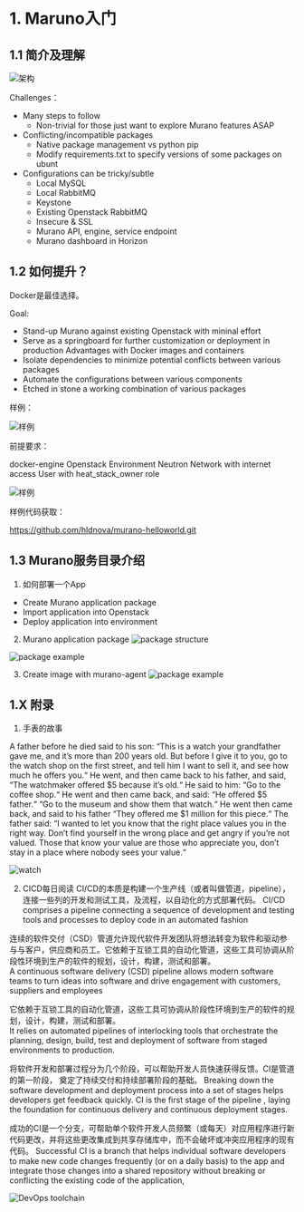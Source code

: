 # 1. Maruno入门
## 1.1 简介及理解
![架构](images/murano-001.png)

Challenges：
- Many steps to follow
  - Non-trivial for those just want to explore Murano features ASAP
- Conflicting/incompatible packages
  - Native package management vs python pip
  - Modify requirements.txt to specify versions of some packages on ubunt
- Configurations can be tricky/subtle
  - Local MySQL
  - Local RabbitMQ
  - Keystone
  - Existing Openstack RabbitMQ
  - Insecure & SSL
  - Murano API, engine, service endpoint
  - Murano dashboard in Horizon

## 1.2 如何提升？
Docker是最佳选择。

Goal:
- Stand-up Murano against existing Openstack with mininal effort
- Serve as a springboard for further customization or deployment in production
Advantages with Docker images and containers
- Isolate dependencies to minimize potential conflicts between various packages
- Automate the configurations between various components
- Etched in stone a working combination of various packages

样例：

![样例](images/murano-002.png)

前提要求：

docker-engine
Openstack Environment
Neutron Network with internet access
User with heat_stack_owner role

![样例](images/murano-003.png)

样例代码获取：

https://github.com/hldnova/murano-helloworld.git

## 1.3 Murano服务目录介绍
1. 如何部署一个App
- Create Murano application package
- Import application into Openstack
- Deploy application into environment

2. Murano application package
![package structure](images/murano-004.png)

![package example](images/murano-005.png)

3. Create image with murano-agent
![package example](images/murano-006.png)

## 1.X 附录
1. 手表的故事

A father before he died said to his son: “This is a watch your grandfather gave me, and it’s more than 200 years old. But before I give it to you, go to the watch shop on the first street, and tell him I want to sell it, and see how much he offers you.“
He went, and then came back to his father, and said, “The watchmaker offered $5 because it’s old.“ He said to him: “Go to the coffee shop.“ He went and then came back, and said: “He offered $5 father.“
“Go to the museum and show them that watch.“ He went then came back, and said to his father “They offered me $1 million for this piece.“
The father said: “I wanted to let you know that the right place values you in the right way. Don’t find yourself in the wrong place and get angry if you’re not valued. Those that know your value are those who appreciate you, don’t stay in a place where nobody sees your value.“

![watch](images/story-001.jfif)

2. CICD每日阅读
CI/CD的本质是构建一个生产线（或者叫做管道，pipeline），连接一些列的开发和测试工具，及流程，以自动化的方式部署代码。
CI/CD comprises a pipeline connecting a sequence of development and testing tools and processes to deploy code in an automated fashion

连续的软件交付（CSD）管道允许现代软件开发团队将想法转变为软件和驱动参与与客户，供应商和员工。它依赖于互锁工具的自动化管道，这些工具可协调从阶段性环境到生产的软件的规划，设计，构建，测试和部署。   
A continuous software delivery (CSD) pipeline allows modern software teams to turn ideas into software and drive engagement with customers, suppliers and employees

它依赖于互锁工具的自动化管道，这些工具可协调从阶段性环境到生产的软件的规划，设计，构建，测试和部署。   
It relies on automated pipelines of interlocking tools that orchestrate the planning, design, build, test and deployment of software from staged environments to production.

将软件开发和部署过程分为几个阶段，可以帮助开发人员快速获得反馈。CI是管道的第一阶段， 奠定了持续交付和持续部署阶段的基础。
Breaking down the software development and deployment process into a set of stages helps developers get feedback quickly. CI is the first stage of the pipeline , laying the foundation for continuous delivery and continuous deployment stages.

成功的CI是一个分支，可帮助单个软件开发人员频繁（或每天）对应用程序进行新代码更改，并将这些更改集成到共享存储库中，而不会破坏或冲突应用程序的现有代码。
Successful CI is a branch that helps individual software developers to make new code changes frequently (or on a daily basis) to the app and integrate those changes into a shared repository without breaking or conflicting the existing code of the application,

![DevOps toolchain](images/itops-devops_toolchain.png)

